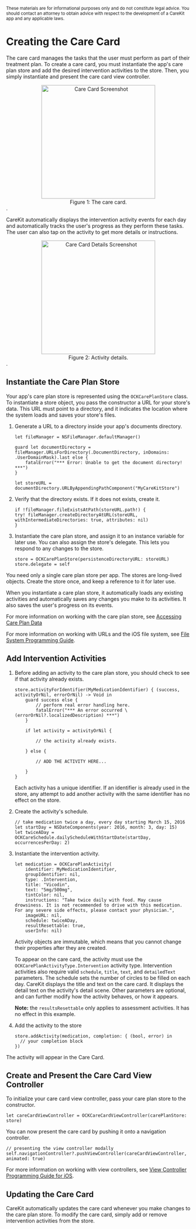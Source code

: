 <br/>
<sub>These materials are for informational purposes only and do not constitute legal advice. You should contact an attorney to obtain advice with respect to the development of a CareKit app and any applicable laws.</sub>

# Creating the Care Card

The care card manages the tasks that the user must perform as part of their treatment plan. To create a care card, you must instantiate the app's care plan store and add the desired intervention activities to the store. Then, you simply instantiate and present the care card view controller.
 
<center><img src="CreatingTheCareCardImages/CareCard.png" style="border: solid #e0e0e0 1px;" width="310" alt="Care Card Screenshot"/>
<figcaption>Figure 1: The care card.</figcaption></center>.

CareKit automatically displays the intervention activity events for each day and automatically tracks the user's progress as they perform these tasks. The user can also tap on the activity to get more details or instructions.
 
<center><img src="CreatingTheCareCardImages/CareCardDetails.png" style="border: solid #e0e0e0 1px;" width="310" alt="Care Card Details Screenshot"/><figcaption>Figure 2: Activity details.</figcaption></center>.


## Instantiate the Care Plan Store

Your app's care plan store is represented using the `OCKCarePlanStore` class. To instantiate a store object, you pass the constructor a URL for your store's data. This URL must point to a directory, and it indicates the location where the system loads and saves your store's files. 


1. Generate a URL to a directory inside your app's documents directory.

	```
	let fileManager = NSFileManager.defaultManager()

	guard let documentDirectory = 	fileManager.URLsForDirectory(.DocumentDirectory, inDomains: .UserDomainMask).last else {
		fatalError("*** Error: Unable to get the document directory! ***")
	}

	let storeURL = documentDirectory.URLByAppendingPathComponent("MyCareKitStore")
	```
	
2. Verify that the directory exists. If it does not exists, create it.

	```
	if !fileManager.fileExistsAtPath(storeURL.path!) {
	try! fileManager.createDirectoryAtURL(storeURL, 	withIntermediateDirectories: true, attributes: nil)
	}
	```

3. Instantiate the care plan store, and assign it to an instance variable for later use. You can also assign the store's delegate. This lets you respond to any changes to the store.

	```
	store = OCKCarePlanStore(persistenceDirectoryURL: storeURL)
	store.delegate = self
	```

You need only a single care plan store per app. The stores are long-lived objects. Create the store once, and keep a reference to it for later use.

When you instantiate a care plan store, it automatically loads any existing activities and automatically saves any changes you make to its activities. It also saves the user's progress on its events.

For more information on working with the care plan store, see [Accessing Care Plan Data](../AccessingCarePlanData/AccessingCarePlanData.html)

For more information on working with URLs and the iOS file system, see [File System Programming Guide](https://developer.apple.com/library/ios/documentation/FileManagement/Conceptual/FileSystemProgrammingGuide/Introduction/Introduction.html).

## Add Intervention Activities

1. Before adding an activity to the care plan store, you should check to see if that activity already exists.

	```
	store.activityForIdentifier(MyMedicationIdentifier) { (success, activityOrNil, errorOrNil) -> Void in
	    guard success else {
	        // perform real error handling here.
	        fatalError("*** An error occurred \(errorOrNil?.localizedDescription) ***")
	    }
	    
	    if let activity = activityOrNil {
	        
	        // the activity already exists.
	        
	    } else {
	        
	        // ADD THE ACTIVITY HERE...
	        
	    }
	}
	```
	Each activity has a unique identifier. If an identifier is already used in the store, any attempt to add another activity with the same identifier has no effect on the store.
	
2. Create the activity's schedule.

	```
	// take medication twice a day, every day starting March 15, 2016
	let startDay = NSDateComponents(year: 2016, month: 3, day: 15)
	let twiceADay = OCKCareSchedule.dailyScheduleWithStartDate(startDay, occurrencesPerDay: 2)
	```
	
3. Instantiate the intervention activity.

	```
	let medication = OCKCarePlanActivity(
	    identifier: MyMedicationIdentifier,
	    groupIdentifier: nil,
	    type: .Intervention,
	    title: "Vicodin",
	    text: "5mg/500mg",
	    tintColor: nil,
	    instructions: "Take twice daily with food. May cause drowsiness. It is not recommended to drive with this medication. For any severe side effects, please contact your physician.",
	    imageURL: nil,
	    schedule: twiceADay,
	    resultResettable: true,
	    userInfo: nil)
	```
	Activity objects are immutable, which means that you cannot change their properties after they are created.
	
	To appear on the care card, the activity must use the `OCKCarePlanActivityType.Intervention` activity type. Intervention activities also require valid `schedule`, `title`, `text`, and `detailedText` parameters. The schedule sets the number of circles to be filled on each day. CareKit displays the title and text on the care card. It displays the detail text on the activity's detail scene. Other parameters are optional, and can further modify how the activity behaves, or how it appears. 
	
	**Note:** the `resultsResettable` only applies to assessment activities. It has no effect in this example.
	
4. Add the activity to the store

	```
	store.addActivity(medication, completion: { (bool, error) in
      // your completion block  
	})
	```
The activity will appear in the Care Card.	

## Create and Present the Care Card View Controller

To initialize your care card view controller, pass your care plan store to the constructor.

```
let careCardViewController = OCKCareCardViewController(carePlanStore: store)
```

You can now present the care card by pushing it onto a navigation controller.

```
// presenting the view controller modally
self.navigationController?.pushViewController(careCardViewController, animated: true)
```

For more information on working with view controllers, see [View Controller Programming Guide for iOS](https://developer.apple.com/library/ios/featuredarticles/ViewControllerPGforiPhoneOS/).


## Updating the Care Card

CareKit automatically updates the care card whenever you make changes to the care plan store. To modify the care card, simply add or remove intervention activities from the store.